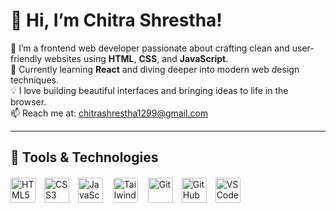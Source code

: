 # 👋 Hi, I’m Chitra Shrestha!

🔭 I’m a frontend web developer passionate about crafting clean and user-friendly websites using **HTML**, **CSS**, and **JavaScript**.  
🌱 Currently learning **React** and diving deeper into modern web design techniques.  
💡 I love building beautiful interfaces and bringing ideas to life in the browser.  
📫 Reach me at: chitrashrestha1299@gmail.com

---

## 🔧 Tools & Technologies

<p align="left">
  <!-- Core Web Tech -->
  <img src="https://cdn.jsdelivr.net/gh/devicons/devicon/icons/html5/html5-original.svg" alt="HTML5" width="40" height="40" style="margin-right: 10px;" />
  <img src="https://cdn.jsdelivr.net/gh/devicons/devicon/icons/css3/css3-original.svg" alt="CSS3" width="40" height="40" style="margin-right: 10px;" />
  <img src="https://cdn.jsdelivr.net/gh/devicons/devicon/icons/javascript/javascript-original.svg" alt="JavaScript" width="40" height="40" style="margin-right: 10px;" />
  <img src="https://www.dongee.com/tutoriales/content/images/2023/10/image-7.png" alt="Tailwind CSS" width="40" height="40" style="object-fit: contain; padding: 2px; border-radius: 6px; background-color: white; margin-right: 10px;" />

  <!-- Version Control -->
  <img src="https://cdn.jsdelivr.net/gh/devicons/devicon/icons/git/git-original.svg" alt="Git" width="40" height="40" style="margin-right: 10px;" />
  <img src="https://cdn.jsdelivr.net/gh/devicons/devicon/icons/github/github-original.svg" alt="GitHub" width="40" height="40" style="margin-right: 10px;" />

  <!-- Code Editor -->
  <img src="https://cdn.jsdelivr.net/gh/devicons/devicon/icons/vscode/vscode-original.svg" alt="VS Code" width="40" height="40" style="margin-right: 10px;" />
</p>
